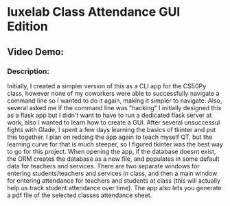 # luxelab Class Attendance GUI Edition
## Video Demo:
### Description:
Initially,  I created a simpler version of this as a CLI app for the CS50Py class, however none
of my coworkers were able to successfully navigate a command line so I wanted to do it again, making
it simpler to navigate. Also, several asked me if the command line was "hacking"
I initially designed this as a flask app but I didn't want to have to run a dedicated flask server at work,
also I wanted to learn how to create a GUI.
After several unsuccessul fights with Glade, I spent a few days learning the basics of tkinter and put this 
together. I plan on redoing the app again to teach myself QT, but the learning curve for that is much
steeper, so I figured tkinter was the best way to go for this project.
When opening the app, if the database doesnt exist, the ORM creates the database as a new file, and populates in
some default data for teachers and services.
There are two separate windows for entering students/teachers and services in class, and then a main window
for entering attendance for teachers and students at class (this will actually help us track student 
attendance over time).
The app also lets you generate a pdf file of the selected classes attendance sheet.